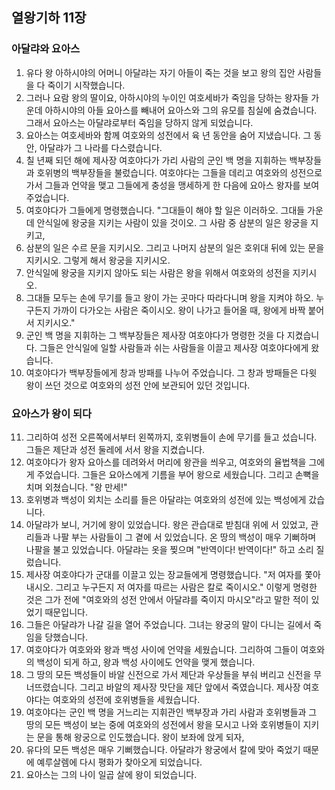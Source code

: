 ## 열왕기하 11장

### 아달랴와 요아스
1. 유다 왕 아하시야의 어머니 아달랴는 자기 아들이 죽는 것을 보고 왕의 집안 사람들을 다 죽이기 시작했습니다.
2. 그러나 요람 왕의 딸이요, 아하시야의 누이인 여호세바가 죽임을 당하는 왕자들 가운데 아하시야의 아들 요아스를 빼내어 요아스와 그의 유모를 침실에 숨겼습니다. 그래서 요아스는 아달랴로부터 죽임을 당하지 않게 되었습니다.
3. 요아스는 여호세바와 함께 여호와의 성전에서 육 년 동안을 숨어 지냈습니다. 그 동안, 아달랴가 그 나라를 다스렸습니다.
4. 칠 년째 되던 해에 제사장 여호야다가 가리 사람의 군인 백 명을 지휘하는 백부장들과 호위병의 백부장들을 불렀습니다. 여호야다는 그들을 데리고 여호와의 성전으로 가서 그들과 언약을 맺고 그들에게 충성을 맹세하게 한 다음에 요아스 왕자를 보여 주었습니다.
5. 여호야다가 그들에게 명령했습니다. "그대들이 해야 할 일은 이러하오. 그대들 가운데 안식일에 왕궁을 지키는 사람이 있을 것이오. 그 사람 중 삼분의 일은 왕궁을 지키고,
6. 삼분의 일은 수르 문을 지키시오. 그리고 나머지 삼분의 일은 호위대 뒤에 있는 문을 지키시오. 그렇게 해서 왕궁을 지키시오.
7. 안식일에 왕궁을 지키지 않아도 되는 사람은 왕을 위해서 여호와의 성전을 지키시오.
8. 그대들 모두는 손에 무기를 들고 왕이 가는 곳마다 따라다니며 왕을 지켜야 하오. 누구든지 가까이 다가오는 사람은 죽이시오. 왕이 나가고 들어올 때, 왕에게 바짝 붙어서 지키시오."
9. 군인 백 명을 지휘하는 그 백부장들은 제사장 여호야다가 명령한 것을 다 지켰습니다. 그들은 안식일에 일할 사람들과 쉬는 사람들을 이끌고 제사장 여호야다에게 왔습니다.
10. 여호야다가 백부장들에게 창과 방패를 나누어 주었습니다. 그 창과 방패들은 다윗 왕이 쓰던 것으로 여호와의 성전 안에 보관되어 있던 것입니다.
### 요아스가 왕이 되다
11. 그리하여 성전 오른쪽에서부터 왼쪽까지, 호위병들이 손에 무기를 들고 섰습니다. 그들은 제단과 성전 둘레에 서서 왕을 지켰습니다.
12. 여호야다가 왕자 요아스를 데려와서 머리에 왕관을 씌우고, 여호와의 율법책을 그에게 주었습니다. 그들은 요아스에게 기름을 부어 왕으로 세웠습니다. 그리고 손뼉을 치며 외쳤습니다. "왕 만세!"
13. 호위병과 백성이 외치는 소리를 들은 아달랴는 여호와의 성전에 있는 백성에게 갔습니다.
14. 아달랴가 보니, 거기에 왕이 있었습니다. 왕은 관습대로 받침대 위에 서 있었고, 관리들과 나팔 부는 사람들이 그 곁에 서 있었습니다. 온 땅의 백성이 매우 기뻐하며 나팔을 불고 있었습니다. 아달랴는 옷을 찢으며 "반역이다! 반역이다!" 하고 소리 질렀습니다.
15. 제사장 여호야다가 군대를 이끌고 있는 장교들에게 명령했습니다. "저 여자를 쫓아 내시오. 그리고 누구든지 저 여자를 따르는 사람은 칼로 죽이시오." 이렇게 명령한 것은 그가 전에 "여호와의 성전 안에서 아달랴를 죽이지 마시오"라고 말한 적이 있었기 때문입니다.
16. 그들은 아달랴가 나갈 길을 열어 주었습니다. 그녀는 왕궁의 말이 다니는 길에서 죽임을 당했습니다.
17. 여호야다가 여호와와 왕과 백성 사이에 언약을 세웠습니다. 그리하여 그들이 여호와의 백성이 되게 하고, 왕과 백성 사이에도 언약을 맺게 했습니다.
18. 그 땅의 모든 백성들이 바알 신전으로 가서 제단과 우상들을 부숴 버리고 신전을 무너뜨렸습니다. 그리고 바알의 제사장 맛단을 제단 앞에서 죽였습니다. 제사장 여호야다는 여호와의 성전에 호위병들을 세웠습니다.
19. 여호야다는 군인 백 명을 거느리는 지휘관인 백부장과 가리 사람과 호위병들과 그 땅의 모든 백성이 보는 중에 여호와의 성전에서 왕을 모시고 나와 호위병들이 지키는 문을 통해 왕궁으로 인도했습니다. 왕이 보좌에 앉게 되자,
20. 유다의 모든 백성은 매우 기뻐했습니다. 아달랴가 왕궁에서 칼에 맞아 죽었기 때문에 예루살렘에 다시 평화가 찾아오게 되었습니다.
21. 요아스는 그의 나이 일곱 살에 왕이 되었습니다.
